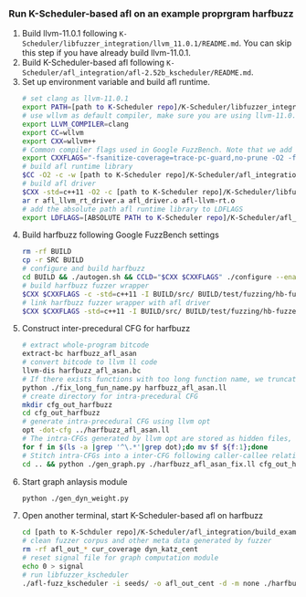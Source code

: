 ### Run K-Scheduler-based afl on an example proprgram harfbuzz
1. Build llvm-11.0.1 following ``K-Scheduler/libfuzzer_integration/llvm_11.0.1/README.md``. You can skip this step if you have already build llvm-11.0.1.
2. Build K-Scheduler-based afl following ``K-Scheduler/afl_integration/afl-2.52b_kscheduler/README.md``.
3. Set up environment variable and build afl runtime.
    ```sh
    # set clang as llvm-11.0.1
    export PATH=[path to K-Scheduler repo]/K-Scheduler/libfuzzer_integration/llvm_11.0.1/build/bin
    # use wllvm as default compiler, make sure you are using llvm-11.0.1
    export LLVM_COMPILER=clang 
    export CC=wllvm
    export CXX=wllvm++
    # Common compiler flags used in Google FuzzBench. Note that we add "-fsanitize-coverage=no-prune" to ensure a complete CFG intrumentation.
    export CXXFLAGS="-fsanitize-coverage=trace-pc-guard,no-prune -O2 -fno-omit-frame-pointer -gline-tables-only -fsanitize=address,fuzzer-no-link -fsanitize-address-use-after-scope"
    # build afl runtime library
    $CC -O2 -c -w [path to K-Scheduler repo]/K-Scheduler/afl_integration/afl-2.52b_kscheduler/llvm_mode/afl-llvm-rt.o.c -o afl-llvm-rt.o
    # build afl driver
    $CXX -std=c++11 -O2 -c [path to K-Scheduler repo]/K-Scheduler/libfuzzer_integration/llvm_11.0.1/compiler-rt/lib/fuzzer/afl/afl_driver.cpp 
    ar r afl_llvm_rt_driver.a afl_driver.o afl-llvm-rt.o
    # add the absolute path afl runtime library to LDFLAGS
    export LDFLAGS=[ABSOLUTE PATH to K-Scheduler repo]/K-Scheduler/afl_integration/build_example/afl-llvm-rt.o
    ```
4. Build harfbuzz following Google FuzzBench settings
    ```sh
    rm -rf BUILD
    cp -r SRC BUILD 
    # configure and build harfbuzz
    cd BUILD && ./autogen.sh && CCLD="$CXX $CXXFLAGS" ./configure --enable-static --disable-shared && make -j -C src fuzzing && cd ..
    # build harfbuzz fuzzer wrapper
    $CXX $CXXFLAGS -c -std=c++11 -I BUILD/src/ BUILD/test/fuzzing/hb-fuzzer.cc -o BUILD/test/fuzzing/hb-fuzzer.o 
    # link harfbuzz fuzzer wrapper with afl driver
    $CXX $CXXFLAGS -std=c++11 -I BUILD/src/ BUILD/test/fuzzing/hb-fuzzer.o BUILD/src/.libs/libharfbuzz-fuzzing.a afl_llvm_rt_driver.a -lglib-2.0 -o harfbuzz_afl_asan
    ```
5. Construct inter-precedural CFG for harfbuzz
    ```sh
    # extract whole-program bitcode 
    extract-bc harfbuzz_afl_asan
    # convert bitcode to llvm ll code
    llvm-dis harfbuzz_afl_asan.bc
    # If there exists functions with too long function name, we truncate their name with shorter hash. Becasue function with too long function names will be ignored by llvm opt CFG construction.
    python ./fix_long_fun_name.py harfbuzz_afl_asan.ll
    # create directory for intra-precedural CFG
    mkdir cfg_out_harfbuzz
    cd cfg_out_harfbuzz
    # generate intra-precedural CFG using llvm opt
    opt -dot-cfg ../harfbuzz_afl_asan.ll
    # The intra-CFGs generated by llvm opt are stored as hidden files, rename them as normal files.
    for f in $(ls -a |grep '^\.*'|grep dot);do mv $f ${f:1};done
    # Stitch intra-CFGs into a inter-CFG following caller-callee relationships
    cd .. && python ./gen_graph.py ./harfbuzz_afl_asan_fix.ll cfg_out_harfbuzz
    ```
6. Start graph anlaysis module 
    ```sh
    python ./gen_dyn_weight.py
    ```
7. Open another terminal, start K-Scheduler-based afl on harfbuzz
    ```sh
    cd [path to K-Schduler repo]/K-Scheduler/afl_integration/build_example/
    # clean fuzzer corpus and other meta data generated by fuzzer
    rm -rf afl_out_* cur_coverage dyn_katz_cent
    # reset signal file for graph computation module
    echo 0 > signal
    # run libfuzzer_kscheduler
    ./afl-fuzz_kscheduler -i seeds/ -o afl_out_cent -d -m none ./harfbuzz_afl_asan @@
    ```
